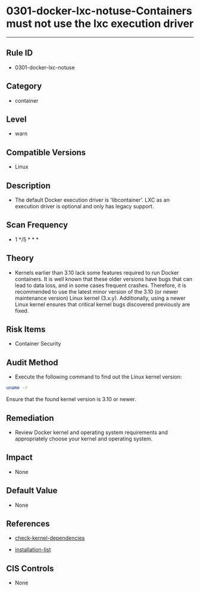 # 0301-docker-lxc-notuse-Containers must not use the lxc execution driver
---

## Rule ID

- 0301-docker-lxc-notuse


## Category

- container


## Level

- warn


## Compatible Versions


- Linux




## Description


- The default Docker execution driver is 'libcontainer'. LXC as an execution driver is optional and only has legacy support.



## Scan Frequency
- 1 */5 * * *

## Theory


- Kernels earlier than 3.10 lack some features required to run Docker containers. It is well known that these older versions have bugs that can lead to data loss, and in some cases frequent crashes. Therefore, it is recommended to use the latest minor version of the 3.10 (or newer maintenance version) Linux kernel (3.x.y). Additionally, using a newer Linux kernel ensures that critical kernel bugs discovered previously are fixed.



## Risk Items


- Container Security



## Audit Method
- Execute the following command to find out the Linux kernel version:

```bash
uname -r
```
Ensure that the found kernel version is 3.10 or newer.



## Remediation
- Review Docker kernel and operating system requirements and appropriately choose your kernel and operating system.



## Impact


- None




## Default Value


- None




## References


- [check-kernel-dependencies](https://docs.docker.com/installation/binaries/#check-kernel-dependencies)



- [installation-list](https://docs.docker.com/installation/#installation-list)



## CIS Controls


- None